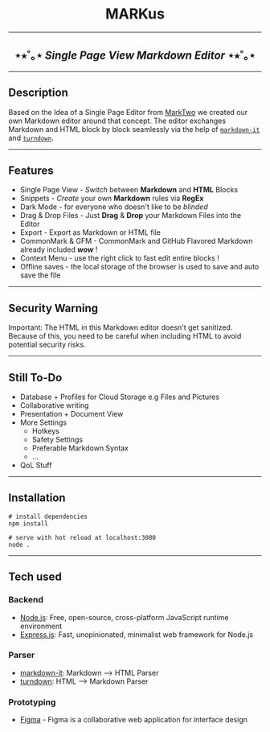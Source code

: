 

<h1 style="text-align: center;">MARKus</h1>

* * *

<h2 style="text-align: center;">⋆⭒˚｡⋆ <em>Single Page View Markdown Editor</em> ⋆⭒˚｡⋆</h2>

* * *

## Description

Based on the Idea of a Single Page Editor from [MarkTwo](https://github.com/anthonygarvan/marktwo) we created our own Markdown editor around that concept. The editor exchanges Markdown and HTML block by block seamlessly via the help of [`markdown-it`](https://github.com/markdown-it/markdown-it) and [`turndown`](https://github.com/mixmark-io/turndown).

* * *

## Features

*   Single Page View - _Switch_ between **Markdown** and **HTML** Blocks
*   Snippets - _Create_ your own **Markdown** rules via **RegEx**
*   Dark Mode - for everyone who doesn't like to be _blinded_
*   Drag & Drop Files - Just **Drag** & **Drop** your Markdown Files into the Editor
*   Export - Export as Markdown or HTML file
*   CommonMark & GFM - CommonMark and GitHub Flavored Markdown already included _**wow**_ !
*   Context Menu - use the right click to fast edit entire blocks !
*   Offline saves - the local storage of the browser is used to save and auto save the file

* * *

## Security Warning
Important: The HTML in this Markdown editor doesn't get sanitized. Because of this, you need to be careful when including HTML to avoid potential security risks.

* * *

## Still To-Do

*   Database + Profiles for Cloud Storage e.g Files and Pictures
*   Collaborative writing
*   Presentation + Document View
*   More Settings
    *   Hotkeys
    *   Safety Settings
    *   Preferable Markdown Syntax
    *   ...
*   QoL Stuff

* * *

## Installation

```
# install dependencies
npm install

# serve with hot reload at localhost:3000
node .

```

* * *

## Tech used

### Backend

*   [Node.js](https://nodejs.org/en): Free, open-source, cross-platform JavaScript runtime environment
*   [Express.js](https://expressjs.com/): Fast, unopinionated, minimalist web framework for Node.js

### Parser

*   [markdown-it](https://github.com/markdown-it/markdown-it): Markdown --> HTML Parser
*   [turndown](https://github.com/mixmark-io/turndown): HTML --> Markdown Parser

### Prototyping

*   [Figma](https://www.figma.com) - Figma is a collaborative web application for interface design
